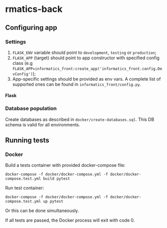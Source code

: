 # rmatics-back

## Configuring app

### Settings

1. `FLASK_ENV` variable should point to `development`, `testing` or `production`;
2. `FLASK_APP` (target) should point to app constructor with specified config class (e.g `FLASK_APP=informatics_front:create_app('informatics_front.config.DevConfig')`);
2. App-specific settings should be provided as env vars. A complete list of supported ones can be found in `informatics_front/config.py`.

#### Flask 

### Database population 

Create databases as described in `docker/create-databases.sql`. This DB schema is valid for all environments.

## Running tests

### Docker

Build a tests container with provided docker-compose file:

```
docker-compose -f docker/docker-compose.yml -f docker/docker-compose.test.yml build pytest
```

Run test container:

```
docker-compose -f docker/docker-compose.yml -f docker/docker-compose.test.yml up pytest
```

Or this can be done simultaneously.

If all tests are passed, the Docker process will exit with code 0.